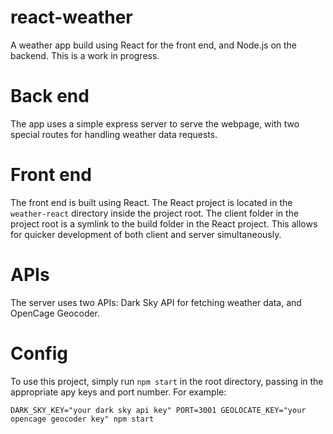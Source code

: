 # react-weather
A weather app build using React for the front end, and Node.js on the backend. This is a work in progress.

# Back end
The app uses a simple express server to serve the webpage, with two special routes for handling weather data requests.

# Front end
The front end is built using React. The React project is located in the `weather-react` directory inside the project root.
The client folder in the project root is a symlink to the build folder in the React project. This allows for quicker development
of both client and server simultaneously.

# APIs
The server uses two APIs: Dark Sky API for fetching weather data, and OpenCage Geocoder.

# Config
To use this project, simply run `npm start` in the root directory, passing in the appropriate apy keys and port number. For example:
```
DARK_SKY_KEY="your dark sky api key" PORT=3001 GEOLOCATE_KEY="your opencage geocoder key" npm start
```
